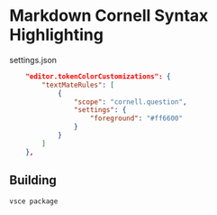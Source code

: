 # Markdown Cornell Syntax Highlighting

settings.json

```json
    "editor.tokenColorCustomizations": {
        "textMateRules": [
            {
                "scope": "cornell.question",
                "settings": {
                    "foreground": "#ff6600"
                }
            }
        ]
    },
```

## Building

```bash
vsce package
```
